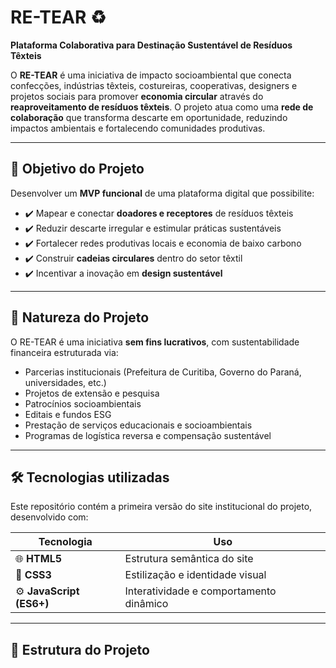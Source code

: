 # RE-TEAR ♻️  
**Plataforma Colaborativa para Destinação Sustentável de Resíduos Têxteis**

O **RE-TEAR** é uma iniciativa de impacto socioambiental que conecta confecções, indústrias têxteis, costureiras, cooperativas, designers e projetos sociais para promover **economia circular** através do **reaproveitamento de resíduos têxteis**. O projeto atua como uma **rede de colaboração** que transforma descarte em oportunidade, reduzindo impactos ambientais e fortalecendo comunidades produtivas.

---

## 🚀 Objetivo do Projeto
Desenvolver um **MVP funcional** de uma plataforma digital que possibilite:
- ✔️ Mapear e conectar **doadores e receptores** de resíduos têxteis
- ✔️ Reduzir descarte irregular e estimular práticas sustentáveis
- ✔️ Fortalecer redes produtivas locais e economia de baixo carbono
- ✔️ Construir **cadeias circulares** dentro do setor têxtil
- ✔️ Incentivar a inovação em **design sustentável**

---

## 🌱 Natureza do Projeto
O RE-TEAR é uma iniciativa **sem fins lucrativos**, com sustentabilidade financeira estruturada via:
- Parcerias institucionais (Prefeitura de Curitiba, Governo do Paraná, universidades, etc.)
- Projetos de extensão e pesquisa
- Patrocínios socioambientais
- Editais e fundos ESG
- Prestação de serviços educacionais e socioambientais
- Programas de logística reversa e compensação sustentável

---

## 🛠️ Tecnologias utilizadas
Este repositório contém a primeira versão do site institucional do projeto, desenvolvido com:

| Tecnologia | Uso |
|------------|-----|
| 🌐 **HTML5** | Estrutura semântica do site |
| 🎨 **CSS3** | Estilização e identidade visual |
| ⚙️ **JavaScript (ES6+)** | Interatividade e comportamento dinâmico |

---

## 📂 Estrutura do Projeto

